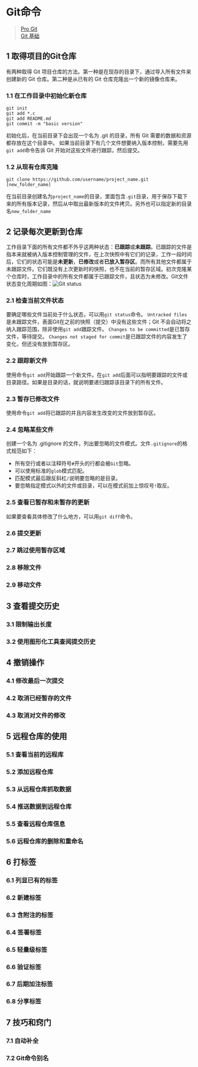 # Git命令

> [Pro Git](http://git-scm.com/book/zh/v1)  
> [Git 基础](http://blog.csdn.net/chun799/article/details/9095635)

## 1 取得项目的Git仓库  
有两种取得 Git 项目仓库的方法。第一种是在现存的目录下，通过导入所有文件来创建新的 Git 仓库。第二种是从已有的 Git 仓库克隆出一个新的镜像仓库来。

### 1.1 在工作目录中初始化新仓库  

```
git init
git add *.c
git add README.md
git commit -m "basic version"
```

初始化后，在当前目录下会出现一个名为 .git 的目录，所有 Git 需要的数据和资源都存放在这个目录中。
如果当前目录下有几个文件想要纳入版本控制，需要先用`git add`命令告诉 Git 开始对这些文件进行跟踪，然后提交。

### 1.2 从现有仓库克隆  

```
git clone https://github.com/username/project_name.git [new_folder_name]
```

在当前目录创建名为`project_name`的目录，里面包含`.git`目录，用于保存下载下来的所有版本记录，然后从中取出最新版本的文件拷贝。另外也可以指定新的目录名`new_folder_name`

## 2 记录每次更新到仓库  
工作目录下面的所有文件都不外乎这两种状态：**已跟踪**或**未跟踪**。已跟踪的文件是指本来就被纳入版本控制管理的文件，在上次快照中有它们的记录，工作一段时间后，它们的状态可能是**未更新**，**已修改**或者**已放入暂存区**。而所有其他文件都属于未跟踪文件。它们既没有上次更新时的快照，也不在当前的暂存区域。初次克隆某个仓库时，工作目录中的所有文件都属于已跟踪文件，且状态为未修改。Git文件状态变化周期如图：![Git status](http://git-scm.com/figures/18333fig0201-tn.png)  

### 2.1 检查当前文件状态
要确定哪些文件当前处于什么状态，可以用`git status`命令。
`Untracked files`是未跟踪文件，表面Git在之前的快照（提交）中没有这些文件；Git 不会自动将之纳入跟踪范围，除非使用`git add`跟踪文件。
`Changes to be committed`是已暂存文件，等待提交。
`Changes not staged for commit`是已跟踪文件的内容发生了变化，但还没有放到暂存区。

### 2.2 跟踪新文件
使用命令`git add`开始跟踪一个新文件。在`git add`后面可以指明要跟踪的文件或目录路径。如果是目录的话，就说明要递归跟踪该目录下的所有文件。

### 2.3 暂存已修改文件
使用命令`git add`将已跟踪的并且内容发生改变的文件放到暂存区。

### 2.4 忽略某些文件
创建一个名为 .gitignore 的文件，列出要忽略的文件模式。文件`.gitignore`的格式规范如下：
* 所有空行或者以注释符号`#`开头的行都会被`Git`忽略。
* 可以使用标准的`glob`模式匹配。
* 匹配模式最后跟反斜杠`/`说明要忽略的是目录。
* 要忽略指定模式以外的文件或目录，可以在模式前加上惊叹号`!`取反。

### 2.5 查看已暂存和未暂存的更新
如果要查看具体修改了什么地方，可以用`git diff`命令。

### 2.6 提交更新

### 2.7 跳过使用暂存区域

### 2.8 移除文件

### 2.9 移动文件

## 3 查看提交历史

### 3.1 限制输出长度

### 3.2 使用图形化工具查阅提交历史

## 4 撤销操作

### 4.1 修改最后一次提交

### 4.2 取消已经暂存的文件

### 4.3 取消对文件的修改

## 5 远程仓库的使用

### 5.1 查看当前的远程库

### 5.2 添加远程仓库

### 5.3 从远程仓库抓取数据

### 5.4 推送数据到远程仓库

### 5.5 查看远程仓库信息

### 5.6 远程仓库的删除和重命名

## 6 打标签

### 6.1 列显已有的标签

### 6.2 新建标签

### 6.3 含附注的标签

### 6.4 签署标签

### 6.5 轻量级标签

### 6.6 验证标签

### 6.7 后期加注标签

### 6.8 分享标签

## 7 技巧和窍门

### 7.1 自动补全

### 7.2 Git命令别名